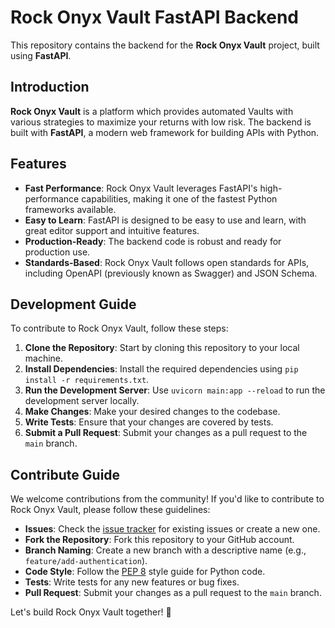 # Rock Onyx Vault FastAPI Backend

This repository contains the backend for the **Rock Onyx Vault** project, built using **FastAPI**.

## Introduction
**Rock Onyx Vault** is a platform which provides automated Vaults with various strategies to maximize your returns with low risk. The backend is built with **FastAPI**, a modern web framework for building APIs with Python.

## Features
- **Fast Performance**: Rock Onyx Vault leverages FastAPI's high-performance capabilities, making it one of the fastest Python frameworks available.
- **Easy to Learn**: FastAPI is designed to be easy to use and learn, with great editor support and intuitive features.
- **Production-Ready**: The backend code is robust and ready for production use.
- **Standards-Based**: Rock Onyx Vault follows open standards for APIs, including OpenAPI (previously known as Swagger) and JSON Schema.

## Development Guide
To contribute to Rock Onyx Vault, follow these steps:

1. **Clone the Repository**: Start by cloning this repository to your local machine.
2. **Install Dependencies**: Install the required dependencies using `pip install -r requirements.txt`.
3. **Run the Development Server**: Use `uvicorn main:app --reload` to run the development server locally.
4. **Make Changes**: Make your desired changes to the codebase.
5. **Write Tests**: Ensure that your changes are covered by tests.
6. **Submit a Pull Request**: Submit your changes as a pull request to the `main` branch.

## Contribute Guide
We welcome contributions from the community! If you'd like to contribute to Rock Onyx Vault, please follow these guidelines:

- **Issues**: Check the [issue tracker](https://github.com/your-username/rock-onyx-vault-backend/issues) for existing issues or create a new one.
- **Fork the Repository**: Fork this repository to your GitHub account.
- **Branch Naming**: Create a new branch with a descriptive name (e.g., `feature/add-authentication`).
- **Code Style**: Follow the [PEP 8](https://www.python.org/dev/peps/pep-0008/) style guide for Python code.
- **Tests**: Write tests for any new features or bug fixes.
- **Pull Request**: Submit your changes as a pull request to the `main` branch.

Let's build Rock Onyx Vault together! 🚀
